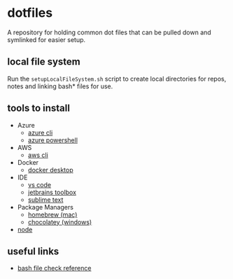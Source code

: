 # dotfiles

A repository for holding common dot files that can be pulled down and symlinked for easier setup.

## local file system

Run the `setupLocalFileSystem.sh` script to create local directories for repos, notes and linking bash* files for use.

## tools to install

- Azure
  - [azure cli](https://docs.microsoft.com/en-us/cli/azure/install-azure-cli)
  - [azure powershell](https://docs.microsoft.com/en-us/powershell/azure/install-az-ps?view=azps-5.7.0)
- AWS
  - [aws cli](https://docs.aws.amazon.com/cli/latest/userguide/install-cliv2.html)
- Docker
  - [docker desktop](https://www.docker.com/products/docker-desktop)
- IDE
  - [vs code](https://code.visualstudio.com/download)
  - [jetbrains toolbox](https://www.jetbrains.com/toolbox-app/)
  - [sublime text](https://www.sublimetext.com/3)
- Package Managers  
  - [homebrew (mac)](https://brew.sh/)
  - [chocolatey (windows)](https://chocolatey.org/install)
- [node](https://nodejs.org/en/download/)


## useful links

- [bash file check reference](https://linuxize.com/post/bash-check-if-file-exists/)